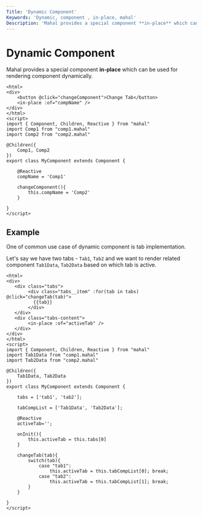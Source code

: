 ```yaml
---
Title: 'Dynamic Component'
Keywords: 'Dynamic, component , in-place, mahal'
Description: 'Mahal provides a special component **in-place** which can be used for rendering component dynamically'
---
```


# Dynamic Component

Mahal provides a special component **in-place** which can be used for rendering component dynamically.

```
<html>
<div>
    <button @click="changeComponent">Change Tab</button>
    <in-place :of="compName" />
</div>
</html>
<script>
import { Component, Children, Reactive } from "mahal"
import Comp1 from "comp1.mahal"
import Comp2 from "comp2.mahal"

@Children({
    Comp1, Comp2
})
export class MyComponent extends Component {

    @Reactive
    compName = 'Comp1'

    changeComponent(){
        this.compName = 'Comp2'
    }

}
</script>
```

## Example

One of common use case of dynamic component is tab implementation.

Let's say we have two tabs - `Tab1`, `Tab2` and we want to render related component `Tab1Data`, `Tab2Data` based on which tab is active.

```
<html>
<div>
   <div class="tabs">
        <div class="tabs__item" :for(tab in tabs) @click="changeTab(tab)">
          {{tab}}
        </div>
   </div>
   <div class="tabs-content">
        <in-place :of="activeTab" />
   </div>
</div>
</html>
<script>
import { Component, Children, Reactive } from "mahal"
import Tab1Data from "comp1.mahal"
import Tab2Data from "comp2.mahal"

@Children({
    Tab1Data, Tab2Data
})
export class MyComponent extends Component {

    tabs = ['tab1', 'tab2'];

    tabCompList = ['Tab1Data', 'Tab2Data'];

    @Reactive
    activeTab='';

    onInit(){
        this.activeTab = this.tabs[0]
    }

    changeTab(tab){
        switch(tab){
            case "tab1":
                this.activeTab = this.tabCompList[0]; break;
            case "tab2":
                this.activeTab = this.tabCompList[1]; break;
        }
    }

}
</script>
```